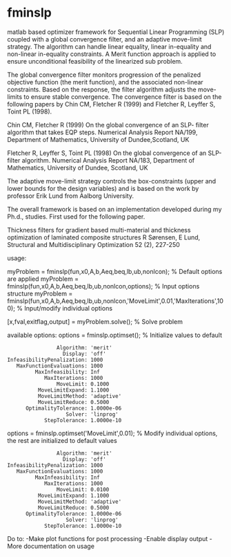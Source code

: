 # fminslp
matlab based optimizer framework for Sequential Linear Programming (SLP) coupled with a global convergence filter, and an adaptive move-limit strategy. The algorithm can handle linear equality, linear in-equality and non-linear in-equality constraints. A Merit function approach is applied to ensure unconditional feasibility of the linearized sub problem.

The global convergence filter monitors progression of the penalized objective function (the merit function), and the associated non-linear constraints. Based on the response, the filter algorithm adjusts the move-limits to ensure stable convergence. The convergence filter is based on the following papers by Chin CM, Fletcher R (1999) and Fletcher R, Leyffer S, Toint PL (1998).

Chin CM, Fletcher R (1999) On the global convergence of an SLP-
filter algorithm that takes EQP steps. Numerical Analysis Report
NA/199, Department of Mathematics, University of Dundee,Scotland, UK

Fletcher R, Leyffer S, Toint PL (1998) On the global convergence
of an SLP-filter algorithm. Numerical Analysis Report NA/183,
Department of Mathematics, University of Dundee, Scotland, UK

The adaptive move-limit strategy controls the box-constraints (upper and lower bounds for the design variables) and is based on the work by professor Erik Lund from Aalborg University.

The overall framework is based on an implementation developed during my Ph.d., studies. First used for the following paper. 

Thickness filters for gradient based multi-material and thickness optimization of laminated composite structures
R Sørensen, E Lund, Structural and Multidisciplinary Optimization 52 (2), 227-250

usage: 

myProblem = fminslp(fun,x0,A,b,Aeq,beq,lb,ub,nonlcon); % Default options are applied
myProblem = fminslp(fun,x0,A,b,Aeq,beq,lb,ub,nonlcon,options); % Input options structure
myProblem = fminslp(fun,x0,A,b,Aeq,beq,lb,ub,nonlcon,'MoveLimit',0.01,'MaxIterations',100); % Input/modify individual options

[x,fval,exitflag,output] = myProblem.solve(); % Solve problem

available options:
options = fminslp.optimset(); % Initialize values to default

                    Algorithm: 'merit'
                      Display: 'off'
    InfeasibilityPenalization: 1000
       MaxFunctionEvaluations: 1000
             MaxInfeasibility: Inf
                MaxIterations: 1000
                    MoveLimit: 0.1000
              MoveLimitExpand: 1.1000
              MoveLimitMethod: 'adaptive'
              MoveLimitReduce: 0.5000
          OptimalityTolerance: 1.0000e-06
                       Solver: 'linprog'
                StepTolerance: 1.0000e-10

options = fminslp.optimset('MoveLimit',0.01); % Modify individual options, the rest are initialized to default values

                    Algorithm: 'merit'
                      Display: 'off'
    InfeasibilityPenalization: 1000
       MaxFunctionEvaluations: 1000
             MaxInfeasibility: Inf
                MaxIterations: 1000
                    MoveLimit: 0.0100
              MoveLimitExpand: 1.1000
              MoveLimitMethod: 'adaptive'
              MoveLimitReduce: 0.5000
          OptimalityTolerance: 1.0000e-06
                       Solver: 'linprog'
                StepTolerance: 1.0000e-10
                
Do to:
  -Make plot functions for post processing
  -Enable display output
  -More documentation on usage
